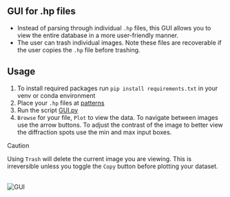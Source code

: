 ## GUI for .hp files
- Instead of parsing through individual ```.hp``` files, this GUI allows you to view the entire database in a more user-friendly manner. 
- The user can trash individual images. Note these files are recoverable if the user copies the ```.hp``` file before trashing. 
## Usage
1. To install required packages run ```pip install requirements.txt``` in your venv or conda environment
2. Place your ```.hp``` files at [patterns](patterns)
3. Run the script [GUI.py](GUI.py)
4. ```Browse``` for your file, ```Plot``` to view the data. To navigate between images use the arrow buttons. To adjust the contrast of the image to better view the diffraction spots use the min and max input boxes.

> [!CAUTION]
> Using ```Trash``` will delete the current image you are viewing. This is irreversible unless you toggle the ```Copy``` button before plotting your dataset.

\
![GUI](gitignore/demo.png)